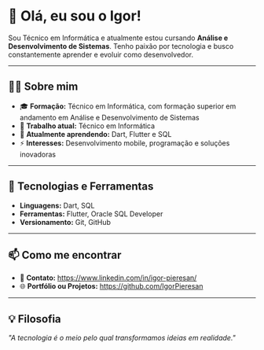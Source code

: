 # 👋 Olá, eu sou o Igor!  

Sou Técnico em Informática e atualmente estou cursando **Análise e Desenvolvimento de Sistemas**. Tenho paixão por tecnologia e busco constantemente aprender e evoluir como desenvolvedor.  

---

## 🧑‍💻 Sobre mim  
- 🎓 **Formação:** Técnico em Informática, com formação superior em andamento em Análise e Desenvolvimento de Sistemas  
- 💼 **Trabalho atual:** Técnico em Informática  
- 🌱 **Atualmente aprendendo:** Dart, Flutter e SQL  
- ⚡ **Interesses:** Desenvolvimento mobile, programação e soluções inovadoras  

---

## 🔧 Tecnologias e Ferramentas  
- **Linguagens:** Dart, SQL  
- **Ferramentas:** Flutter, Oracle SQL Developer  
- **Versionamento:** Git, GitHub  

---

## 📫 Como me encontrar  
- 💬 **Contato:** https://www.linkedin.com/in/igor-pieresan/
- 🌐 **Portfólio ou Projetos:** https://github.com/IgorPieresan

---

## 💡 Filosofia  
_"A tecnologia é o meio pelo qual transformamos ideias em realidade."_  
